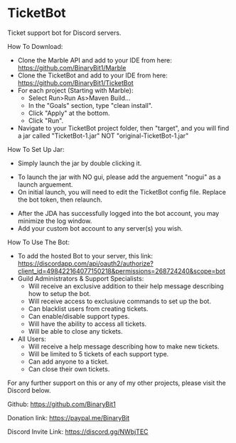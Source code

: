# TicketBot
Ticket support bot for Discord servers.

How To Download:
  - Clone the Marble API and add to your IDE from here: https://github.com/BinaryBit1/Marble
  - Clone the TicketBot and add to your IDE from here: https://github.com/BinaryBit1/TicketBot
  - For each project (Starting with Marble):
    - Select Run>Run As>Maven Build...
    - In the "Goals" section, type "clean install".
    - Click "Apply" at the bottom.
    - Click "Run".
  - Navigate to your TicketBot project folder, then "target", and you will find a jar called "TicketBot-1.jar" NOT "original-TicketBot-1.jar"
  
How To Set Up Jar:
 - Simply launch the jar by double clicking it.
 * To launch the jar with NO gui, please add the arguement "nogui" as a launch arguement.
 * On initial launch, you will need to edit the TicketBot config file. Replace the bot token, then relaunch.
 - After the JDA has successfully logged into the bot account, you may minimize the log window.
 - Add your custom bot account to any server(s) you wish.
 
How To Use The Bot:
 - To add the hosted Bot to your server, this link: https://discordapp.com/api/oauth2/authorize?client_id=498422164077150218&permissions=268724240&scope=bot
 - Guild Administrators & Support Specialists:
   - Will receive an exclusive addition to their help message describing how to setup the bot.
   - Will receive access to exclusiuve commands to set up the bot.
   - Can blacklist users from creating tickets.
   - Can enable/disable support types.
   - Will have the ability to access all tickets.
   - Will be able to close any tickets.
 - All Users:
   - Will receive a help message describing how to make new tickets.
   - Will be limited to 5 tickets of each support type.
   - Can add anyone to a ticket.
   - Can close their own tickets.


For any further support on this or any of my other projects, please visit the Discord below.

Github: <https://github.com/BinaryBit1>

Donation link: <https://paypal.me/BinaryBit>

Discord Invite Link: <https://discord.gg/NWbjTEC>
